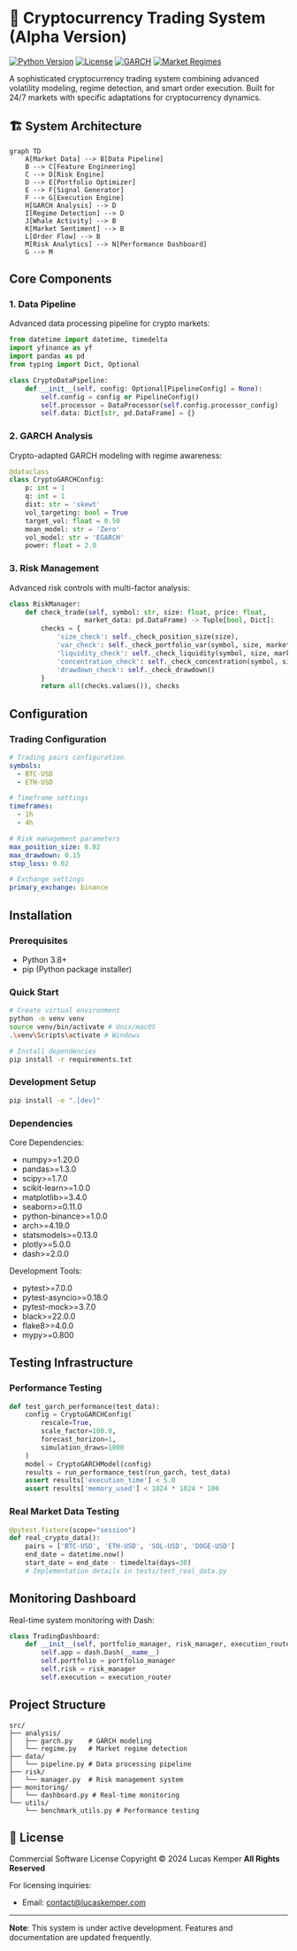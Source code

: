 # 🚀 Cryptocurrency Trading System (Alpha Version)

[![Python Version](https://img.shields.io/badge/python-3.8%2B-blue.svg)](https://www.python.org/downloads/)
[![License](https://img.shields.io/badge/license-Commercial-red.svg)](LICENSE)
[![GARCH](https://img.shields.io/badge/GARCH-Enabled-green.svg)](src/analysis/garch.py)
[![Market Regimes](https://img.shields.io/badge/Market%20Regimes-Dynamic-orange.svg)](src/analysis/regime.py)

A sophisticated cryptocurrency trading system combining advanced volatility modeling, regime detection, and smart order execution. Built for 24/7 markets with specific adaptations for cryptocurrency dynamics.

## 🏗️ System Architecture

```mermaid
graph TD
    A[Market Data] --> B[Data Pipeline]
    B --> C[Feature Engineering]
    C --> D[Risk Engine]
    D --> E[Portfolio Optimizer]
    E --> F[Signal Generator]
    F --> G[Execution Engine]
    H[GARCH Analysis] --> D
    I[Regime Detection] --> D
    J[Whale Activity] --> B
    K[Market Sentiment] --> B
    L[Order Flow] --> B
    M[Risk Analytics] --> N[Performance Dashboard]
    G --> M
```

## Core Components

### 1. Data Pipeline
Advanced data processing pipeline for crypto markets:
```python
from datetime import datetime, timedelta
import yfinance as yf
import pandas as pd
from typing import Dict, Optional

class CryptoDataPipeline:
    def __init__(self, config: Optional[PipelineConfig] = None):
        self.config = config or PipelineConfig()
        self.processor = DataProcessor(self.config.processor_config)
        self.data: Dict[str, pd.DataFrame] = {}
```

### 2. GARCH Analysis
Crypto-adapted GARCH modeling with regime awareness:
```python
@dataclass
class CryptoGARCHConfig:
    p: int = 1
    q: int = 1
    dist: str = 'skewt'
    vol_targeting: bool = True
    target_vol: float = 0.50
    mean_model: str = 'Zero'
    vol_model: str = 'EGARCH'
    power: float = 2.0
```

### 3. Risk Management
Advanced risk controls with multi-factor analysis:
```python
class RiskManager:
    def check_trade(self, symbol: str, size: float, price: float, 
                   market_data: pd.DataFrame) -> Tuple[bool, Dict]:
        checks = {
            'size_check': self._check_position_size(size),
            'var_check': self._check_portfolio_var(symbol, size, market_data),
            'liquidity_check': self._check_liquidity(symbol, size, market_data),
            'concentration_check': self._check_concentration(symbol, size),
            'drawdown_check': self._check_drawdown()
        }
        return all(checks.values()), checks
```

## Configuration

### Trading Configuration
```yaml
# Trading pairs configuration
symbols:
  - BTC-USD
  - ETH-USD

# Timeframe settings
timeframes:
  - 1h
  - 4h

# Risk management parameters
max_position_size: 0.02
max_drawdown: 0.15
stop_loss: 0.02

# Exchange settings
primary_exchange: binance
```

## Installation

### Prerequisites
- Python 3.8+
- pip (Python package installer)

### Quick Start
```bash
# Create virtual environment
python -m venv venv
source venv/bin/activate # Unix/macOS
.\venv\Scripts\activate # Windows

# Install dependencies
pip install -r requirements.txt
```

### Development Setup
```bash
pip install -e ".[dev]"
```

### Dependencies

Core Dependencies:
- numpy>=1.20.0
- pandas>=1.3.0
- scipy>=1.7.0
- scikit-learn>=1.0.0
- matplotlib>=3.4.0
- seaborn>=0.11.0
- python-binance>=1.0.0
- arch>=4.19.0
- statsmodels>=0.13.0
- plotly>=5.0.0
- dash>=2.0.0

Development Tools:
- pytest>=7.0.0
- pytest-asyncio>=0.18.0
- pytest-mock>=3.7.0
- black>=22.0.0
- flake8>=4.0.0
- mypy>=0.800

## Testing Infrastructure

### Performance Testing
```python
def test_garch_performance(test_data):
    config = CryptoGARCHConfig(
        rescale=True,
        scale_factor=100.0,
        forecast_horizon=1,
        simulation_draws=1000
    )
    model = CryptoGARCHModel(config)
    results = run_performance_test(run_garch, test_data)
    assert results['execution_time'] < 5.0
    assert results['memory_used'] < 1024 * 1024 * 100
```

### Real Market Data Testing
```python
@pytest.fixture(scope="session")
def real_crypto_data():
    pairs = ['BTC-USD', 'ETH-USD', 'SOL-USD', 'DOGE-USD']
    end_date = datetime.now()
    start_date = end_date - timedelta(days=30)
    # Implementation details in tests/test_real_data.py
```

## Monitoring Dashboard
Real-time system monitoring with Dash:
```python
class TradingDashboard:
    def __init__(self, portfolio_manager, risk_manager, execution_router):
        self.app = dash.Dash(__name__)
        self.portfolio = portfolio_manager
        self.risk = risk_manager
        self.execution = execution_router
```

## Project Structure
```
src/
├── analysis/
│   ├── garch.py    # GARCH modeling
│   └── regime.py   # Market regime detection
├── data/
│   └── pipeline.py # Data processing pipeline
├── risk/
│   └── manager.py  # Risk management system
├── monitoring/
│   └── dashboard.py # Real-time monitoring
└── utils/
    └── benchmark_utils.py # Performance testing
```

## 📄 License

Commercial Software License
Copyright © 2024 Lucas Kemper
**All Rights Reserved**

For licensing inquiries:
- Email: contact@lucaskemper.com

---
**Note**: This system is under active development. Features and documentation are updated frequently.
